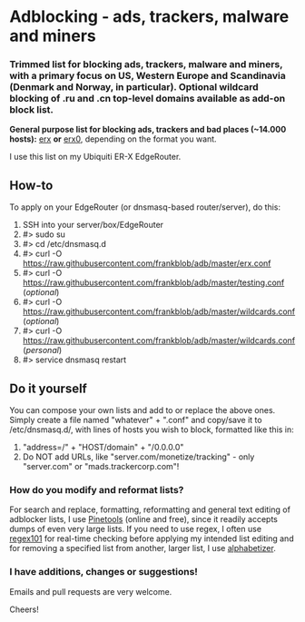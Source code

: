 # Adblocking - ads, trackers, malware and miners
### Trimmed list for blocking ads, trackers, malware and miners, with a primary focus on US, Western Europe and Scandinavia (Denmark and Norway, in particular). Optional wildcard blocking of .ru and .cn top-level domains available as add-on block list.

**General purpose list for blocking ads, trackers and bad places (~14.000 hosts):** [erx](https://github.com/frankblob/adb/raw/master/erx.conf) **or** [erx0](https://github.com/frankblob/adb/raw/master/erx0), depending on the format you want.

I use this list on my Ubiquiti ER-X EdgeRouter. 

## How-to
To apply on your EdgeRouter (or dnsmasq-based router/server), do this:

1. SSH into your server/box/EdgeRouter
2. #> sudo su
3. #> cd /etc/dnsmasq.d     
4. #> curl -O https://raw.githubusercontent.com/frankblob/adb/master/erx.conf     
5. #> curl -O https://raw.githubusercontent.com/frankblob/adb/master/testing.conf (*optional*)    
6. #> curl -O https://raw.githubusercontent.com/frankblob/adb/master/wildcards.conf (*optional*)
7. #> curl -O https://raw.githubusercontent.com/frankblob/adb/master/wildcards.conf (*personal*)
8. #> service dnsmasq restart

## Do it yourself
You can compose your own lists and add to or replace the above ones. Simply create a file named "whatever" + ".conf" and copy/save it to /etc/dnsmasq.d/, with lines of hosts you wish to block, formatted like this in:

1. "address=/" + "HOST/domain" + "/0.0.0.0" 
2. Do NOT add URLs, like "server.com/monetize/tracking" - only "server.com" or "mads.trackercorp.com"!

### How do you modify and reformat lists?
For search and replace, formatting, reformatting and general text editing of adblocker lists, I use [Pinetools](http://pinetools.com/c-text-lists/) (online and free), since it readily accepts dumps of even very large lists. If you need to use regex, I often use [regex101](https://regex101.com/) for real-time checking before applying my intended list editing and for removing a specified list from another, larger list, I use [alphabetizer](https://alphabetizer.flap.tv/remove-one-list-from-another.php). 

### I have additions, changes or suggestions!
Emails and pull requests are very welcome.

Cheers!
